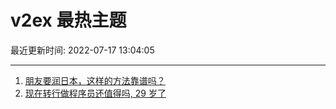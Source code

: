 # v2ex 最热主题

最近更新时间: 2022-07-17 13:04:05

--- 
1. [朋友要润日本，这样的方法靠谱吗？](https://www.v2ex.com/t/866725) 
2. [现在转行做程序员还值得吗, 29 岁了](https://www.v2ex.com/t/866705) 
